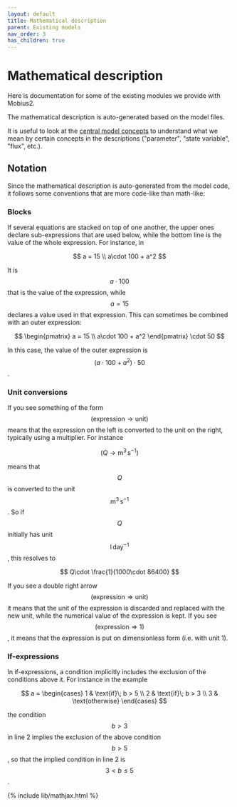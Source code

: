 ```yaml
---
layout: default
title: Mathematical description
parent: Existing models
nav_order: 3
has_children: true
---
```


# Mathematical description

Here is documentation for some of the existing modules we provide with Mobius2.

The mathematical description is auto-generated based on the model files.

It is useful to look at the [central model concepts](../../mobius2docs/central_concepts.html) to understand what we mean by certain concepts in the descriptions ("parameter", "state variable", "flux", etc.).

## Notation

Since the mathematical description is auto-generated from the model code, it follows some conventions that are more code-like than math-like:

### Blocks

If several equations are stacked on top of one another, the upper ones declare sub-expressions that are used below, while the bottom line is the value of the whole expression. For instance, in

$$
a = 15 \\
a\cdot 100 + a^2
$$

It is $$a\cdot 100$$ that is the value of the expression, while $$a = 15$$ declares a value used in that expression. This can sometimes be combined with an outer expression:

$$
\begin{pmatrix}
a = 15 \\
a\cdot 100 + a^2
\end{pmatrix} \cdot 50
$$

In this case, the value of the outer expression is $$(a\cdot 100 + a^2)\cdot 50$$.

### Unit conversions

If you see something of the form  $$(\mathrm{expression} \rightarrow \mathrm{unit})$$ means that the expression on the left is converted to the unit on the right, typically using a multiplier. For instance

$$
(Q \rightarrow \mathrm{m}^3\,\mathrm{s}^{-1})
$$

means that $$Q$$ is converted to the unit $$\mathrm{m}^3\,\mathrm{s}^{-1}$$. So if $$Q$$ initially has unit $$\mathrm{l}\,\mathrm{day}^{-1}$$, this resolves to

$$
Q\cdot \frac{1}{1000\cdot 86400}
$$

If you see a double right arrow $$(\mathrm{expression} \Rightarrow \mathrm{unit})$$ it means that the unit of the expression is discarded and replaced with the new unit, while the numerical value of the expression is kept. If you see $$(\mathrm{expression} \Rightarrow 1)$$, it means that the expression is put on dimensionless form (i.e. with unit 1).

### If-expressions

In if-expressions, a condition implicitly includes the exclusion of the conditions above it. For instance in the example

$$
a = \begin{cases}
1 & \text{if}\; b > 5 \\
2 & \text{if}\; b > 3 \\
3 & \text{otherwise}
\end{cases}
$$

the condition $$b > 3$$ in line 2 implies the exclusion of the above condition $$b > 5$$, so that the implied condition in line 2 is $$3 < b \leq 5$$.


{% include lib/mathjax.html %}